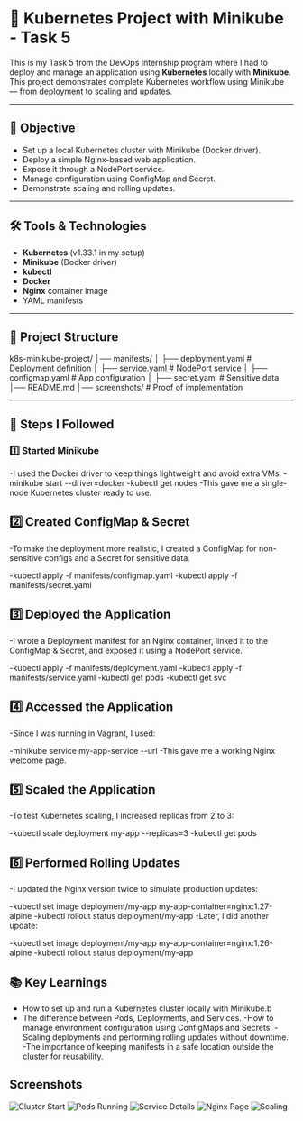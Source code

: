 # 🐳 Kubernetes Project with Minikube - Task 5

This is my Task 5 from the DevOps Internship program where I had to deploy and manage an application using **Kubernetes** locally with **Minikube**.  
This project demonstrates complete Kubernetes workflow using Minikube — from deployment to scaling and updates.

---

## 📌 Objective
- Set up a local Kubernetes cluster with Minikube (Docker driver).
- Deploy a simple Nginx-based web application.
- Expose it through a NodePort service.
- Manage configuration using ConfigMap and Secret.
- Demonstrate scaling and rolling updates.

---

## 🛠 Tools & Technologies
- **Kubernetes** (v1.33.1 in my setup)
- **Minikube** (Docker driver)
- **kubectl**
- **Docker**
- **Nginx** container image
- YAML manifests

---

## 📂 Project Structure
k8s-minikube-project/
│── manifests/
│ ├── deployment.yaml # Deployment definition
│ ├── service.yaml # NodePort service
│ ├── configmap.yaml # App configuration
│ ├── secret.yaml # Sensitive data
│── README.md
│── screenshots/ # Proof of implementation


---

## 🚀 Steps I Followed

### 1️⃣ Started Minikube
-I used the Docker driver to keep things lightweight and avoid extra VMs.
-minikube start --driver=docker
-kubectl get nodes
-This gave me a single-node Kubernetes cluster ready to use.

## 2️⃣ Created ConfigMap & Secret
-To make the deployment more realistic, I created a ConfigMap for non-sensitive configs and a Secret for sensitive data.

-kubectl apply -f manifests/configmap.yaml
-kubectl apply -f manifests/secret.yaml
## 3️⃣ Deployed the Application
-I wrote a Deployment manifest for an Nginx container, linked it to the ConfigMap & Secret, and exposed it using a NodePort service.

-kubectl apply -f manifests/deployment.yaml
-kubectl apply -f manifests/service.yaml
-kubectl get pods
-kubectl get svc
## 4️⃣ Accessed the Application
-Since I was running in Vagrant, I used:

-minikube service my-app-service --url
-This gave me a working Nginx welcome page.

## 5️⃣ Scaled the Application
-To test Kubernetes scaling, I increased replicas from 2 to 3:

-kubectl scale deployment my-app --replicas=3
-kubectl get pods
## 6️⃣ Performed Rolling Updates
-I updated the Nginx version twice to simulate production updates:

-kubectl set image deployment/my-app my-app-container=nginx:1.27-alpine
-kubectl rollout status deployment/my-app
-Later, I did another update:

-kubectl set image deployment/my-app my-app-container=nginx:1.26-alpine
-kubectl rollout status deployment/my-app


## 📚 Key Learnings
- How to set up and run a Kubernetes cluster locally with Minikube.b
- The difference between Pods, Deployments, and Services.
-How to manage environment configuration using ConfigMaps and Secrets.
-Scaling deployments and performing rolling updates without downtime.
-The importance of keeping manifests in a safe location outside the cluster for reusability.


## Screenshots

![Cluster Start](screenshots/1%20%cluster%20%start.png) 
![Pods Running](screenshots/2%20%pods%20%running.png)
![Service Details](screenshots/3%20%service%20%details.png)
![Nginx Page](screenshots/4%20%nginx%20%page.png)
![Scaling](screenshots/5%20%scaling%20%and%20%rolling%20%update.png) 





